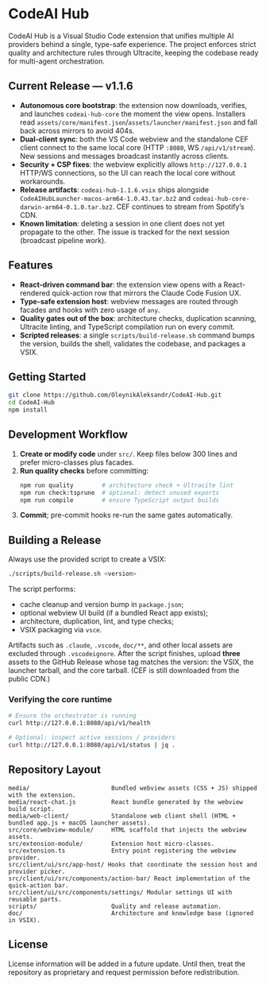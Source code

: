 # CodeAI Hub

CodeAI Hub is a Visual Studio Code extension that unifies multiple AI providers behind a single, type-safe experience. The project enforces strict quality and architecture rules through Ultracite, keeping the codebase ready for multi-agent orchestration.

## Current Release — v1.1.6
- **Autonomous core bootstrap**: the extension now downloads, verifies, and launches `codeai-hub-core` the moment the view opens. Installers read `assets/core/manifest.json`/`assets/launcher/manifest.json` and fall back across mirrors to avoid 404s.
- **Dual-client sync**: both the VS Code webview and the standalone CEF client connect to the same local core (HTTP `:8080`, WS `/api/v1/stream`). New sessions and messages broadcast instantly across clients.
- **Security + CSP fixes**: the webview explicitly allows `http://127.0.0.1` HTTP/WS connections, so the UI can reach the local core without workarounds.
- **Release artifacts**: `codeai-hub-1.1.6.vsix` ships alongside `CodeAIHubLauncher-macos-arm64-1.0.43.tar.bz2` and `codeai-hub-core-darwin-arm64-0.1.0.tar.bz2`. CEF continues to stream from Spotify’s CDN.
- **Known limitation**: deleting a session in one client does not yet propagate to the other. The issue is tracked for the next session (broadcast pipeline work).

## Features
- **React-driven command bar**: the extension view opens with a React-rendered quick-action row that mirrors the Claude Code Fusion UX.
- **Type-safe extension host**: webview messages are routed through facades and hooks with zero usage of `any`.
- **Quality gates out of the box**: architecture checks, duplication scanning, Ultracite linting, and TypeScript compilation run on every commit.
- **Scripted releases**: a single `scripts/build-release.sh` command bumps the version, builds the shell, validates the codebase, and packages a VSIX.

## Getting Started
```bash
git clone https://github.com/OleynikAleksandr/CodeAI-Hub.git
cd CodeAI-Hub
npm install
```

## Development Workflow
1. **Create or modify code** under `src/`. Keep files below 300 lines and prefer micro-classes plus facades.
2. **Run quality checks** before committing:
   ```bash
   npm run quality        # architecture check + Ultracite lint
   npm run check:tsprune  # optional: detect unused exports
   npm run compile        # ensure TypeScript output builds
   ```
3. **Commit**; pre-commit hooks re-run the same gates automatically.

## Building a Release
Always use the provided script to create a VSIX:
```bash
./scripts/build-release.sh <version>
```
The script performs:
- cache cleanup and version bump in `package.json`;
- optional webview UI build (if a bundled React app exists);
- architecture, duplication, lint, and type checks;
- VSIX packaging via `vsce`.

Artifacts such as `.claude`, `.vscode`, `doc/**`, and other local assets are excluded through `.vscodeignore`. After the script finishes, upload **three** assets to the GitHub Release whose tag matches the version: the VSIX, the launcher tarball, and the core tarball. (CEF is still downloaded from the public CDN.)

### Verifying the core runtime
```bash
# Ensure the orchestrator is running
curl http://127.0.0.1:8080/api/v1/health

# Optional: inspect active sessions / providers
curl http://127.0.0.1:8080/api/v1/status | jq .
```

## Repository Layout
```
media/                       Bundled webview assets (CSS + JS) shipped with the extension.
media/react-chat.js          React bundle generated by the webview build script.
media/web-client/            Standalone web client shell (HTML + bundled app.js + macOS launcher assets).
src/core/webview-module/     HTML scaffold that injects the webview assets.
src/extension-module/        Extension host micro-classes.
src/extension.ts             Entry point registering the webview provider.
src/client/ui/src/app-host/ Hooks that coordinate the session host and provider picker.
src/client/ui/src/components/action-bar/ React implementation of the quick-action bar.
src/client/ui/src/components/settings/ Modular settings UI with reusable parts.
scripts/                     Quality and release automation.
doc/                         Architecture and knowledge base (ignored in VSIX).
```

## License
License information will be added in a future update. Until then, treat the repository as proprietary and request permission before redistribution.
